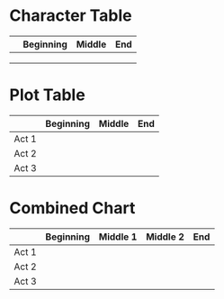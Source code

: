# Character Table

|     | Beginning | Middle | End |
| --- | --------- | ------ | --- |
|     |           |        |     |
|     |           |        |     |
|     |           |        |     |

# Plot Table

|       | Beginning | Middle | End |
| ----- | --------- | ------ | --- |
| Act 1 |           |        |     |
| Act 2 |           |        |     |
| Act 3 |           |        |     |

# Combined Chart

|       | Beginning | Middle 1 | Middle 2 | End |
| ----- | --------- | -------- | -------- | --- |
| Act 1 |           |          |          |     |
| Act 2 |           |          |          |     |
| Act 3 |           |          |          |     |
